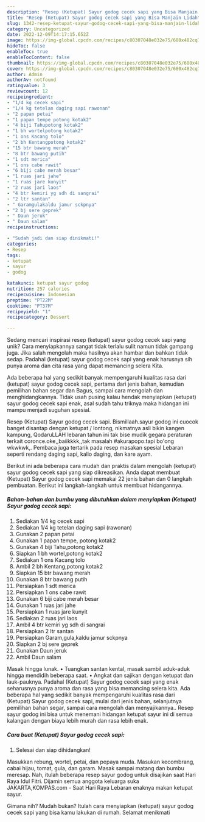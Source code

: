 ```yaml
---
description: "Resep (Ketupat) Sayur godog cecek sapi yang Bisa Manjain Lidah"
title: "Resep (Ketupat) Sayur godog cecek sapi yang Bisa Manjain Lidah"
slug: 1342-resep-ketupat-sayur-godog-cecek-sapi-yang-bisa-manjain-lidah
category: Uncategorized
date: 2022-12-09T14:17:15.652Z
image: https://img-global.cpcdn.com/recipes/c80307048e032e75/680x482cq70/ketupat-sayur-godog-cecek-sapi-foto-resep-utama.jpg
hideToc: false
enableToc: true
enableTocContent: false
thumbnail: https://img-global.cpcdn.com/recipes/c80307048e032e75/680x482cq70/ketupat-sayur-godog-cecek-sapi-foto-resep-utama.jpg
cover: https://img-global.cpcdn.com/recipes/c80307048e032e75/680x482cq70/ketupat-sayur-godog-cecek-sapi-foto-resep-utama.jpg
author: Admin
authorAv: notfound
ratingvalue: 3
reviewcount: 12
recipeingredient:
- "1/4 kg cecek sapi"
- "1/4 kg tetelan daging sapi rawonan"
- "2 papan petai"
- "1 papan tempe potong kotak2"
- "4 biji Tahupotong kotak2"
- "1 bh wortelpotong kotak2"
- "1 ons Kacang tolo"
- "2 bh Kentangpotong kotak2"
- "15 btr bawang merah"
- "8 btr bawang putih"
- "1 sdt merica"
- "1 ons cabe rawit"
- "6 biji cabe merah besar"
- "1 ruas jari jahe"
- "1 ruas jare kunyit"
- "2 ruas jari laos"
- "4 btr kemiri yg sdh di sangrai"
- "2 ltr santan"
- " Garamgulakaldu jamur sckpnya"
- "2 bj sere geprek"
- " Daun jeruk"
- " Daun salam"
recipeinstructions:

- "Sudah jadi dan siap dinikmati!"
categories:
- Resep
tags:
- ketupat
- sayur
- godog

katakunci: ketupat sayur godog 
nutrition: 257 calories
recipecuisine: Indonesian
preptime: "PT22M"
cooktime: "PT37M"
recipeyield: "1"
recipecategory: Dessert

---
```





Sedang mencari inspirasi resep (ketupat) sayur godog cecek sapi yang unik? Cara menyiapkannya sangat tidak terlalu sulit namun tidak gampang juga. Jika salah mengolah maka hasilnya akan hambar dan bahkan tidak sedap. Padahal (ketupat) sayur godog cecek sapi yang enak harusnya sih punya aroma dan cita rasa yang dapat memancing selera Kita.





Ada beberapa hal yang sedikit banyak mempengaruhi kualitas rasa dari (ketupat) sayur godog cecek sapi, pertama dari jenis bahan, kemudian pemilihan bahan segar dan Bagus, sampai cara mengolah dan menghidangkannya. Tidak usah pusing kalau hendak menyiapkan (ketupat) sayur godog cecek sapi enak,      asal sudah tahu triknya maka hidangan ini mampu menjadi suguhan spesial.














Resep (Ketupat) Sayur godog cecek sapi. Bismillaah.sayur godog ini cuocok banget disantap dengan ketupat / lontong, nikmatnya asli bikin kangen kampung, QodaruLLAH lebaran tahun ini tak bise mudik gegara peraturan terkait coronce.oke,,baiikkkk,,tak masalah #akurapopo.tapi bo&#39;ong wkwkwk,. Pembaca juga tertarik pada resep masakan spesial Lebaran seperti rendang daging sapi, kalio daging, dan kare ayam.






Berikut ini ada beberapa cara mudah dan praktis dalam mengolah (ketupat) sayur godog cecek sapi yang siap dikreasikan. Anda dapat membuat (Ketupat) Sayur godog cecek sapi memakai 22 jenis bahan dan 0 langkah pembuatan. Berikut ini langkah-langkah untuk membuat hidangannya.

<!--inarticleads1-->

##### Bahan-bahan dan bumbu yang dibutuhkan dalam menyiapkan (Ketupat) Sayur godog cecek sapi:

1. Sediakan 1/4 kg cecek sapi
1. Sediakan 1/4 kg tetelan daging sapi (rawonan)
1. Gunakan 2 papan petai
1. Gunakan 1 papan tempe, potong kotak2
1. Gunakan 4 biji Tahu,potong kotak2
1. Siapkan 1 bh wortel,potong kotak2
1. Sediakan 1 ons Kacang tolo
1. Ambil 2 bh Kentang,potong kotak2
1. Siapkan 15 btr bawang merah
1. Gunakan 8 btr bawang putih
1. Persiapkan 1 sdt merica
1. Persiapkan 1 ons cabe rawit
1. Gunakan 6 biji cabe merah besar
1. Gunakan 1 ruas jari jahe
1. Persiapkan 1 ruas jare kunyit
1. Sediakan 2 ruas jari laos
1. Ambil 4 btr kemiri yg sdh di sangrai
1. Persiapkan 2 ltr santan
1. Persiapkan  Garam,gula,kaldu jamur sckpnya
1. Siapkan 2 bj sere geprek
1. Gunakan  Daun jeruk
1. Ambil  Daun salam


Masak hingga lunak. • Tuangkan santan kental, masak sambil aduk-aduk hingga mendidih beberapa saat. • Angkat dan sajikan dengan ketupat dan lauk-pauknya. Padahal (Ketupat) Sayur godog cecek sapi yang enak seharusnya punya aroma dan rasa yang bisa memancing selera kita. Ada beberapa hal yang sedikit banyak mempengaruhi kualitas rasa dari (Ketupat) Sayur godog cecek sapi, mulai dari jenis bahan, selanjutnya pemilihan bahan segar, sampai cara mengolah dan menyajikannya.. Resep sayur godog ini bisa untuk menemani hidangan ketupat sayur ini di semua kalangan dengan biaya lebih murah dan rasa lebih enak. 

<!--inarticleads2-->

##### Cara buat (Ketupat) Sayur godog cecek sapi:


1. Selesai dan siap dihidangkan!

Masukkan rebung, wortel, petai, dan pepaya muda. Masukan kecombrang, cabai hijau, tomat, gula, dan garam. Masak sampai matang dan bumbu meresap. Nah, itulah beberapa resep sayur godog untuk disajikan saat Hari Raya Idul Fitri. Dijamin semua anggota keluarga suka JAKARTA,KOMPAS.com - Saat Hari Raya Lebaran enaknya makan ketupat sayur. 

Gimana nih? Mudah bukan? Itulah cara menyiapkan (ketupat) sayur godog cecek sapi yang bisa kamu lakukan di rumah. Selamat menikmati
